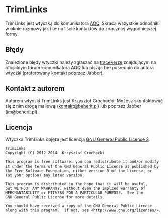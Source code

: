 TrimLinks
======
TrimLinks jest wtyczką do komunikatora [AQQ](http://www.aqq.eu/pl.php). Skraca wszystkie odnośniki w oknie rozmowy jak i te na liście kontaktów do znaczniej wygodniejszej formy.

Błędy
-------
Znalezione błędy wtyczki należy zgłaszać na [tracekerze](http://forum.aqq.eu/tracker/project-146-trimlinks/) znajdującym na oficjalnym forum komunikatora AQQ lub pisząc bezpośrednio do autora wtyczki (preferowany kontakt poprzez Jabber).

Kontakt z autorem
-------
Autorem wtyczki TrimLinks jest Krzysztof Grochocki. Możesz skontaktować się z nim drogą mailową (kontakt@beherit.pl) lub poprzez Jabber (im@beherit.pl).

Licencja
-------
Wtyczka TrimLinks objęta jest licencją [GNU General Public License 3](http://www.gnu.org/copyleft/gpl.html).

    TrimLinks
    Copyright (C) 2012-2014  Krzysztof Grochocki

    This program is free software: you can redistribute it and/or modify
    it under the terms of the GNU General Public License as published by
    the Free Software Foundation, either version 3 of the License, or
    (at your option) any later version.

    This program is distributed in the hope that it will be useful,
    but WITHOUT ANY WARRANTY; without even the implied warranty of
    MERCHANTABILITY or FITNESS FOR A PARTICULAR PURPOSE.  See the
    GNU General Public License for more details.

    You should have received a copy of the GNU General Public License
    along with this program.  If not, see <http://www.gnu.org/licenses/>.